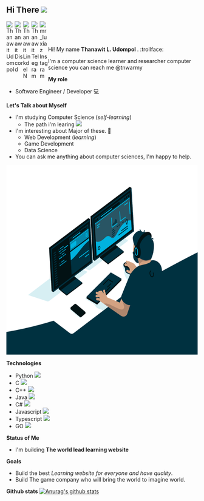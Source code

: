 ## Hi There <img src="https://media.giphy.com/media/hvRJCLFzcasrR4ia7z/giphy.gif" width="35px">

<!-- My Social Media -->

<!-- Facebook-->
<a href="https://www.facebook.com/I3lackman/">
    <img align= "left" alt="Thanawit Udompol"width="22px"
    src="https://cdn.jsdelivr.net/npm/simple-icons@3.12.4/icons/facebook.svg" />
</a>

<!-- Discord-->
<a href="">
  <img align="left" alt="Thanawit Discord" width="22px" src="https://cdn.jsdelivr.net/npm/simple-icons@v3/icons/discord.svg" />
</a>

<!-- LinkdeIN-->
<a href="https://www.linkedin.com/in/tanawich-udomphol-a34388186/">
  <img align="left" alt="Thanawit LinkdeIN" width="22px" src="https://cdn.jsdelivr.net/npm/simple-icons@v3/icons/linkedin.svg" />
</a>

<!-- Telegram-->
<a href="https://t.me/tnwarmy">
  <img align="left" alt="Thanawit Telegram" width="22px" src="https://cdn.jsdelivr.net/npm/simple-icons@v3/icons/telegram.svg" />
</a>

<!-- Instagram-->
<a href="https://www.instagram.com/mr_luxiaz/">
  <img align="left" alt="mr_luxiaz Instagram" width="22px" src="https://cdn.jsdelivr.net/npm/simple-icons@v3/icons/instagram.svg" />
</a>

<br></br>

<br>
Hi! My name <strong>Thanawit L. Udompol </strong>. :trollface:	

I'm a computer science learner and researcher computer science
you can reach me @tnwarmy
</br>

**My role**
* Software Engineer / Developer :computer:	

**Let's Talk about Myself**

- I'm studying Computer Science (*self-learning*)
  - The path i'm learing <a href=https://trello.com/b/sPmdvVG6/cs-knowledge-paths> <img align="" src="https://cdn.jsdelivr.net/npm/simple-icons@3.12.4/icons/trello.svg" width="20px"> </a>
- I'm interesting about Major of these. :smiling_face_with_three_hearts:
    - Web Development (*learning*)
    - Game Development
    - Data Science
- You can ask me anything about computer sciences, I'm happy to help.

<!--Gif coding-->
<img align="top" alt="GIF" src="/code.gif" width="1500" height="500" />

<!--Technologies-->
**Technologies**
- Python <img align="" src="https://cdn.jsdelivr.net/npm/simple-icons@3.12.4/icons/python.svg" width="20px">
- C  <img align="" src="https://cdn.jsdelivr.net/npm/simple-icons@3.12.4/icons/c.svg" width="20px">
- C++  <img align="" src="https://cdn.jsdelivr.net/npm/simple-icons@3.12.4/icons/cplusplus.svg" width="20px">
- Java  <img align="" src="https://cdn.jsdelivr.net/npm/simple-icons@3.12.4/icons/java.svg" width="20px">
- C#  <img align="" src="https://cdn.jsdelivr.net/npm/simple-icons@3.12.4/icons/csharp.svg" width="20px">
- Javascript  <img align="" src="https://cdn.jsdelivr.net/npm/simple-icons@3.12.4/icons/javascript.svg" width="20px">
- Typescript  <img align="" src="https://cdn.jsdelivr.net/npm/simple-icons@3.12.4/icons/typescript.svg" width="20px">
- GO  <img align="" src="https://cdn.jsdelivr.net/npm/simple-icons@3.12.4/icons/go.svg" width="20px">

**Status of Me**
- I'm building **The world lead learning website**  

**Goals**
* Build the best *Learning website for everyone and have quality*.
* Build The game company who will bring the world to imagine world.

**Github stats** 
[![Anurag's github stats](https://github-readme-stats.vercel.app/api?username=tnwarmy&show_icons=true&theme=synthwave)](https://github.com/anuraghazra/github-readme-stats)
